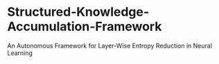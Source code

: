 # Structured-Knowledge-Accumulation-Framework
An Autonomous Framework for Layer-Wise Entropy Reduction in Neural Learning
